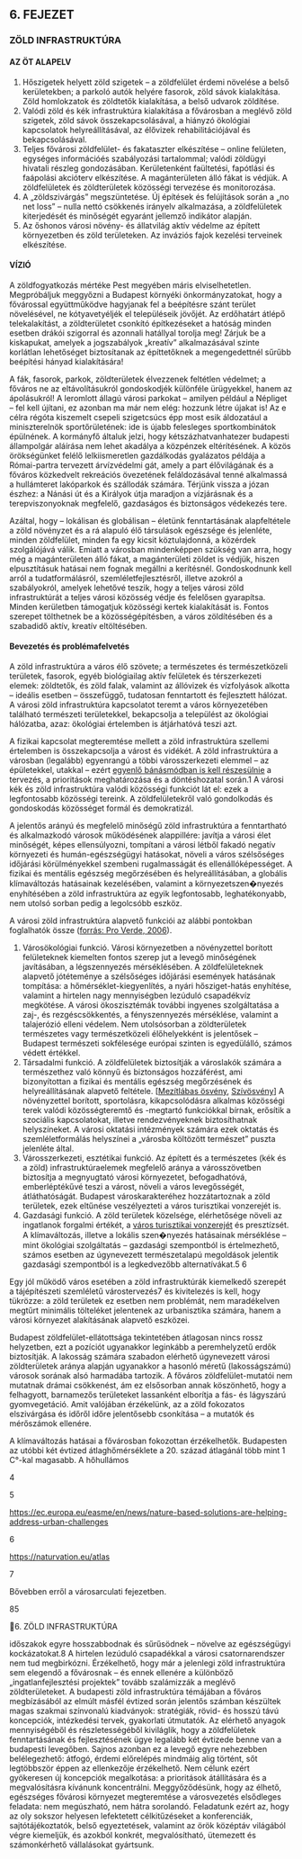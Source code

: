 ## 6. FEJEZET

### ZÖLD INFRASTRUKTÚRA

#### AZ ÖT ALAPELV
1. Hőszigetek helyett zöld szigetek – a zöldfelület érdemi növelése a belső kerületekben;
a parkoló autók helyére fasorok, zöld sávok kialakítása. Zöld homlokzatok és zöldtetők
kialakítása, a belső udvarok zöldítése.
2. Valódi zöld és kék infrastruktúra kialakítása a fővárosban a meglévő zöld szigetek, zöld
sávok összekapcsolásával, a hiányzó ökológiai kapcsolatok helyreállításával, az élővizek
rehabilitációjával és bekapcsolásával.
3. Teljes fővárosi zöldfelület- és fakataszter elkészítése – online felületen, egységes információés szabályozási tartalommal; valódi zöldügyi hivatali részleg gondozásában. Kerületenként
faültetési, fapótlási és faápolási akcióterv elkészítése. A magánterületen álló fákat is védjük.
A zöldfelületek és zöldterületek közösségi tervezése és monitorozása.
4. A „zöldszivárgás” megszüntetése. Új építések és felújítások során a „no net loss” – nulla
nettó csökkenés irányelv alkalmazása, a zöldfelületek kiterjedését és minőségét egyaránt
jellemző indikátor alapján.
5. Az őshonos városi növény- és állatvilág aktív védelme az épített környezetben és zöld
területeken. Az inváziós fajok kezelési terveinek elkészítése.

#### VÍZIÓ

A zöldfogyatkozás mértéke Pest megyében máris elviselhetetlen. Megpróbáljuk meggyőzni a
Budapest környéki önkormányzatokat, hogy a fővárossal együttműködve hagyjanak fel a beépítésre szánt terület növelésével, ne kótyavetyéljék el településeik jövőjét. Az erdőhatárt átlépő
telekalakítást, a zöldterületet csonkító építkezéseket a hatóság minden esetben drákói szigorral és azonnali hatállyal torolja meg! Zárjuk be a kiskapukat, amelyek a jogszabályok „kreatív”
alkalmazásával szinte korlátlan lehetőséget biztosítanak az építtetőknek a megengedettnél
sűrűbb beépítési hányad kialakítására!

A fák, fasorok, parkok, zöldterületek élvezzenek feltétlen védelmet; a főváros ne az eltávolításukról gondoskodjék különféle ürügyekkel, hanem az ápolásukról! A leromlott állagú városi parkokat – amilyen például a Népliget – fel kell újítani, ez azonban ma már nem elég: hozzunk létre
újakat is! Az e célra régóta kiszemelt csepeli szigetcsúcs épp most esik áldozatául a miniszterelnök sportőrületének: ide is újabb felesleges sportkombinátok épülnének. A kormányfő általuk
jelzi, hogy kétszázhatvanhatezer budapesti állampolgár aláírása nem lehet akadálya a közpénzek eltérítésének.
A közös örökségünket felélő lelkiismeretlen gazdálkodás gyalázatos példája a Római-partra tervezett árvízvédelmi gát, amely a part élővilágának és a főváros közkedvelt rekreációs övezetének feláldozásával tenné alkalmassá a hullámteret lakóparkok és szállodák számára. Térjünk
vissza a józan észhez: a Nánási út és a Királyok útja maradjon a vízjárásnak és a terepviszonyoknak megfelelő, gazdaságos és biztonságos védekezés tere.

Azáltal, hogy – lokálisan és globálisan – életünk fenntartásának alapfeltétele a zöld növényzet és
a rá alapuló élő társulások egészsége és jelenléte, minden zöldfelület, minden fa egy kicsit köztulajdonná, a közérdek szolgálójává válik. Emiatt a városban mindenképpen szükség van arra,
hogy még a magánterületen álló fákat, a magánterületi zöldet is védjük, hiszen elpusztításuk
hatásai nem fognak megállni a kerítésnél. Gondoskodnunk kell arról a tudatformálásról, szemléletfejlesztésről, illetve azokról a szabályokról, amelyek lehetővé teszik, hogy a teljes városi zöld
infrastruktúrát a teljes városi közösség védje és felelősen gyarapítsa. Minden kerületben támogatjuk közösségi kertek kialakítását is. Fontos szerepet tölthetnek be a közösségépítésben, a
város zöldítésében és a szabadidő aktív, kreatív eltöltésében.

#### Bevezetés és problémafelvetés

A zöld infrastruktúra a város élő szövete; a természetes és természetközeli területek, fasorok, egyéb biológiailag aktív felületek és térszerkezeti elemek: zöldtetők, és zöld falak, valamint az
állóvizek és vízfolyások alkotta – ideális esetben – összefüggő,
tudatosan fenntartott és fejlesztett hálózat. A városi zöld infrastruktúra kapcsolatot teremt a város környezetében található
természeti területekkel, bekapcsolja a települést az ökológiai
hálózatba, azaz: ökológiai értelemben is átjárhatóvá teszi azt.

A fizikai kapcsolat megteremtése mellett a zöld infrastruktúra
szellemi értelemben is összekapcsolja a várost és vidékét.
A zöld infrastruktúra a városban (legalább) egyenrangú a többi
városszerkezeti elemmel – az épületekkel, utakkal – ezért
[egyenlő bánásmódban is kell részesülnie](# "Milánói Charta, 2010") a tervezés, a prioritások meghatározása és a döntéshozatal során.1 A városi kék és
zöld infrastruktúra valódi közösségi funkciót lát el: ezek a legfontosabb közösségi tereink. A zöldfelületekről való gondolkodás és gondoskodás közösséget formál és demokratizál.

A jelentős arányú és megfelelő minőségű zöld infrastruktúra a
fenntartható és alkalmazkodó városok működésének alappillére:
javítja a városi élet minőségét, képes ellensúlyozni, tompítani a
városi létből fakadó negatív környezeti és humán-egészségügyi
hatásokat, növeli a város szélsőséges időjárási körülményekkel
szembeni rugalmasságát és ellenállóképességet. A fizikai és mentális egészség megőrzésében és helyreállításában, a globális klímaváltozás hatásainak kezelésében, valamint a környezetszen�nyezés enyhítésében a zöld infrastruktúra az egyik legfontosabb,
leghatékonyabb, nem utolsó sorban pedig a legolcsóbb eszköz.

A városi zöld infrastruktúra alapvető funkciói az alábbi pontokban foglalhatók össze ([forrás: Pro Verde, 2006](http://epiteszforum.hu/files/zold_koncepcio.pdf
 "Studio Metropolitana Urbanisztikai Kutató Központ Kht.: Pro Verde- Budapest zöldfelületi rendszerének fejlesztési koncepciója és programja [2006] [szerk: Gábor Péter]")).
1. Városökológiai funkció. Városi környezetben a növényzettel
borított felületeknek kiemelten fontos szerep jut a levegő
minőségének javításában, a légszennyezés mérséklésében.
A zöldfelületeknek alapvető jótéteménye a szélsőséges
időjárási események hatásának tompítása: a hőmérséklet-kiegyenlítés, a nyári hősziget-hatás enyhítése, valamint a
hirtelen nagy mennyiségben lezúduló csapadékvíz megkötése. A városi ökoszisztémák további ingyenes szolgáltatása
a zaj-, és rezgéscsökkentés, a fényszennyezés mérséklése,
valamint a talajerózió elleni védelem. Nem utolsósorban
a zöldterületek természetes vagy természetközeli élőhelyekként is jelentősek – Budapest természeti sokfélesége
európai szinten is egyedülálló, számos védett értékkel.
2. Társadalmi funkció. A zöldfelületek biztosítják a városlakók számára a természethez való könnyű és biztonságos
hozzáférést, ami bizonyítottan a fizikai és mentális egészség
megőrzésének és helyreállításának alapvető feltétele. 
[[Mezítlábas ösvény](https://www.gyerekprogramajanlo.hu/10-1-mezitlabas-osveny-magyarorszagon/), [Szívösvény](http://normafapark.hu/kardio-tanosveny)]
A növényzettel borított, sportolásra, kikapcsolódásra alkalmas közösségi terek valódi közösségteremtő és -megtartó
funkciókkal bírnak, erősítik a szociális kapcsolatokat, illetve
rendezvényeknek biztosíthatnak helyszíneket. A városi
oktatási intézmények számára ezek oktatás és szemléletformálás helyszínei a „városba költözött természet” puszta
jelenléte által.
3. Városszerkezeti, esztétikai funkció. Az épített és a természetes (kék és a zöld) infrastruktúraelemek megfelelő aránya a
városszövetben biztosítja a megnyugtató városi környezetet,
befogadhatóvá, emberléptékűvé teszi a várost, növeli a
város levegősségét, átláthatóságát. Budapest városkarakteréhez hozzátartoznak a zöld területek, ezek eltűnése
veszélyezteti a város turisztikai vonzerejét is.
4. Gazdasági funkció. A zöld területek közelsége, elérhetősége
növeli az ingatlanok forgalmi értékét, a [város turisztikai vonzerejét](http://ec.europa.eu/environment/europeangreencapital/applying-for-the-award/2021-competition/
) és presztízsét. A klímaváltozás, illetve a lokális szen�nyezés hatásainak mérséklése – mint ökológiai szolgáltatás
– gazdasági szempontból is értelmezhető, számos esetben
az úgynevezett természetalapú megoldások jelentik gazdasági szempontból is a legkedvezőbb alternatívákat.5 6

Egy jól működő város esetében a zöld infrastruktúrák kiemelkedő szerepét a tájépítészeti szemléletű várostervezés7 és kivitelezés is kell, hogy tükrözze: a zöld területek ez esetben nem
problémát, nem maradékelven megtűrt minimális tölteléket
jelentenek az urbanisztika számára, hanem a városi környezet
alakításának alapvető eszközei.

Budapest zöldfelület-ellátottsága tekintetében átlagosan
nincs rossz helyzetben, ezt a pozíciót ugyanakkor leginkább a
peremhelyzetű erdők biztosítják. A lakosság számára szabadon
elérhető úgynevezett városi zöldterületek aránya alapján ugyanakkor a hasonló méretű (lakosságszámú) városok sorának alsó
harmadába tartozik. A főváros zöldfelület-mutatói nem mutatnak drámai csökkenést, ám ez elsősorban annak köszönhető,
hogy a felhagyott, barnamezős területeket lassanként elborítja
a fás- és lágyszárú gyomvegetáció. Amit valójában érzékelünk,
az a zöld fokozatos elszivárgása és időről időre jelentősebb
csonkítása – a mutatók és mérőszámok ellenére.

A klímaváltozás hatásai a fővárosban fokozottan érzékelhetők. Budapesten az utóbbi két évtized átlaghőmérséklete a 20.
század átlagánál több mint 1 C°-kal magasabb. A hőhullámos


4


5

https://ec.europa.eu/easme/en/news/nature-based-solutions-are-helping-address-urban-challenges

6

https://naturvation.eu/atlas

7

Bővebben erről a városarculati fejezetben.

85

6. ZÖLD INFRASTRUKTÚRA

időszakok egyre hosszabbodnak és sűrűsödnek – növelve az
egészségügyi kockázatokat.8 A hirtelen lezúduló csapadékkal
a városi csatornarendszer nem tud megbirkózni. Érzékelhető,
hogy már a jelenlegi zöld infrastruktúra sem elegendő a fővárosnak – és ennek ellenére a különböző „ingatlanfejlesztési projektek” tovább szalámizzák a meglévő zöldterületeket.
A budapesti zöld infrastruktúra témájában a főváros megbízásából az elmúlt másfél évtized során jelentős számban készültek magas szakmai színvonalú kiadványok: stratégiák, rövid- és
hosszú távú koncepciók, intézkedési tervek, gyakorlati útmutatók. Az elérhető anyagok mennyiségéből és részletességéből
kiviláglik, hogy a zöldfelületek fenntartásának és fejlesztésének
ügye legalább két évtizede benne van a budapesti levegőben.
Sajnos azonban ez a levegő egyre nehezebben belélegezhető:
átfogó, érdemi előrelépés mindmáig alig történt, sőt legtöbbször éppen az ellenkezője érzékelhető.
Nem célunk ezért gyökeresen új koncepciók megalkotása: a
prioritások átállítására és a megvalósításra kívánunk koncentrálni. Meggyőződésünk, hogy az élhető, egészséges fővárosi környezet megteremtése a városvezetés elsődleges feladata: nem
megúszható, nem hátra sorolandó. Feladatunk ezért az, hogy
az oly sokszor helyesen lefektetett célkitűzéseket a konferenciák, sajtótájékoztatók, belső egyeztetések, valamint az örök
középtáv világából végre kiemeljük, és azokból konkrét, megvalósítható, ütemezett és számonkérhető vállalásokat gyártsunk.

